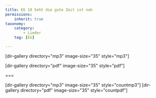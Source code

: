 ```yaml
---
title: EG 18 Seht die gute Zeit ist nah
permissions:
    inherit: true
taxonomy:
    category:
        - Lieder
    tag: [EG]

---
```


[dir-gallery directory="mp3" image-size="35" style="mp3"]

[dir-gallery directory="pdf" image-size="35" style="pdf"]

===

[dir-gallery directory="mp3" image-size="35" style="countmp3"]
[dir-gallery directory="pdf" image-size="35" style="countpdf"]